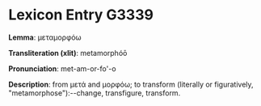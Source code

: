 # Lexicon Entry G3339

**Lemma**: μεταμορφόω

**Transliteration (xlit)**: metamorphóō

**Pronunciation**: met-am-or-fo'-o

**Description**:
from μετά and μορφόω; to transform (literally or figuratively, "metamorphose"):--change, transfigure, transform.
